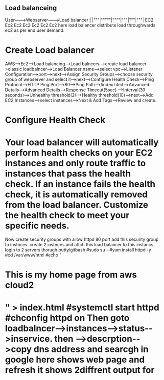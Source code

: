 ## Load balanceing #
User--->Webserver--->Load balancer
                          |
                |"""|"""""|""""|"""|"""|"""|
                   EC2 Ec2   Ec2  Ec2 Ec2 Ec2 Ec2
here load balancer distribute load throughwards ec2 as per end user demand.
# Create Load balancer #
AWS-->Ec2-->Load balancing-->Load balncers-->create load balancer-->classic loadbalncer-->Load Balancer name-->select vpc-->Listener Configuration-->port-->next-->Assign Security Groups-->choose security group of webserver and select it-->next-->Configure Health Check-->Ping Protocol-->HTTP
Ping Port-->80-->Ping Path-->/index.html-->Advanced Details-->Advanced Details-->Response Timeout(5sec)
-->Interval(30 seconds)-->Unhealthy threshold(2)-->Healthy threshold(10)-->next-->Add EC2 Instances-->select instances-->Next & Add Tags-->Review and create..
# Configure Health Check
Your load balancer will automatically perform health checks on your EC2 instances and only route traffic to instances that pass the health check. If an instance fails the health check, it is automatically removed from the load balancer. Customize the health check to meet your specific needs.
======
Now create security groups with allow httpd 80 port add this security group to instnces.
create 2 instnces and attch this load balancer to this instancs.
login to 2 servers thorugh putty/gitbash
#sudo su -
#yum install httpd -y
#cd /var/www/html
#echo "<html><h1>This is my home page from aws cloud2<h1><html>" > index.html
#systemctl start httpd
#chconfig httpd on
 Then
goto loadbalncer-->instances-->status-->inservice.
then -->descrption-->copy dns address and searcgh in google here shows web page and refresh it shows 2diffrent output for 
